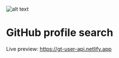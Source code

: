 ![alt text](https://img2.torrenthr.org/images/2022/06/24/githubuserapi.jpg)
# GitHub profile search

Live preview: https://gt-user-api.netlify.app
